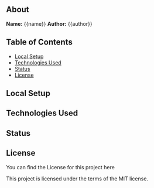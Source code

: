 ## About
**Name:** {{name}}
**Author:** {{author}}


## Table of Contents

- [Local Setup](#local-setup)
- [Technologies Used](#technologies-used)
- [Status](#Status)
- [License](#license)

## Local Setup

## Technologies Used

## Status

## License

You can find the License for this project here

This project is licensed under the terms of the MIT license.